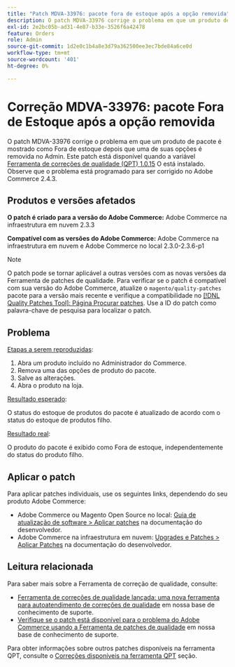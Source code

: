 ```yaml
---
title: "Patch MDVA-33976: pacote fora de estoque após a opção removida"
description: O patch MDVA-33976 corrige o problema em que um produto de pacote é mostrado como Fora de estoque depois que uma de suas opções é removida no Admin. Este patch está disponível quando a [Ferramenta de correções de qualidade (QPT) 1.0.15](https://devdocs.magento.com/guides/v2.4/comp-mgr/patching.html#mqp) é instalada. Observe que o problema está programado para ser corrigido no Adobe Commerce 2.4.3.
exl-id: 2e2bc05b-ad31-4e87-b33e-3526f6a42478
feature: Orders
role: Admin
source-git-commit: 1d2e0c1b4a8e3d79a362500ee3ec7bde84a6ce0d
workflow-type: tm+mt
source-wordcount: '401'
ht-degree: 0%

---
```


# Correção MDVA-33976: pacote Fora de Estoque após a opção removida

O patch MDVA-33976 corrige o problema em que um produto de pacote é mostrado como Fora de estoque depois que uma de suas opções é removida no Admin. Este patch está disponível quando a variável [Ferramenta de correções de qualidade (QPT) 1.0.15](https://devdocs.magento.com/guides/v2.4/comp-mgr/patching.html#mqp) O está instalado. Observe que o problema está programado para ser corrigido no Adobe Commerce 2.4.3.

## Produtos e versões afetados

**O patch é criado para a versão do Adobe Commerce:** Adobe Commerce na infraestrutura em nuvem 2.3.3

**Compatível com as versões do Adobe Commerce:** Adobe Commerce na infraestrutura em nuvem e Adobe Commerce no local 2.3.0-2.3.6-p1

>[!NOTE]
>
>O patch pode se tornar aplicável a outras versões com as novas versões da Ferramenta de patches de qualidade. Para verificar se o patch é compatível com sua versão do Adobe Commerce, atualize o `magento/quality-patches` pacote para a versão mais recente e verifique a compatibilidade no [[!DNL Quality Patches Tool]: Página Procurar patches](https://devdocs.magento.com/quality-patches/tool.html#patch-grid). Use a ID do patch como palavra-chave de pesquisa para localizar o patch.

## Problema

<u>Etapas a serem reproduzidas</u>:

1. Abra um produto incluído no Administrador do Commerce.
1. Remova uma das opções de produto do pacote.
1. Salve as alterações.
1. Abra o produto na loja.

<u>Resultado esperado</u>:

O status do estoque de produtos do pacote é atualizado de acordo com o status do estoque de produtos filho.

<u>Resultado real</u>:

O produto do pacote é exibido como Fora de estoque, independentemente do status do produto filho.

## Aplicar o patch

Para aplicar patches individuais, use os seguintes links, dependendo do seu produto Adobe Commerce:

* Adobe Commerce ou Magento Open Source no local: [Guia de atualização de software > Aplicar patches](https://devdocs.magento.com/guides/v2.4/comp-mgr/patching/mqp.html) na documentação do desenvolvedor.
* Adobe Commerce na infraestrutura em nuvem: [Upgrades e Patches > Aplicar Patches](https://devdocs.magento.com/cloud/project/project-patch.html) na documentação do desenvolvedor.

## Leitura relacionada

Para saber mais sobre a Ferramenta de correção de qualidade, consulte:

* [Ferramenta de correções de qualidade lançada: uma nova ferramenta para autoatendimento de correções de qualidade](/help/announcements/adobe-commerce-announcements/magento-quality-patches-released-new-tool-to-self-serve-quality-patches.md) em nossa base de conhecimento de suporte.
* [Verifique se o patch está disponível para o problema do Adobe Commerce usando a Ferramenta de patches de qualidade](/help/support-tools/patches-available-in-qpt-tool/check-patch-for-magento-issue-with-magento-quality-patches.md) em nossa base de conhecimento de suporte.

Para obter informações sobre outros patches disponíveis na ferramenta QPT, consulte o [Correções disponíveis na ferramenta QPT](https://support.magento.com/hc/en-us/sections/360010506631-Patches-available-in-QPT-tool-) seção.
